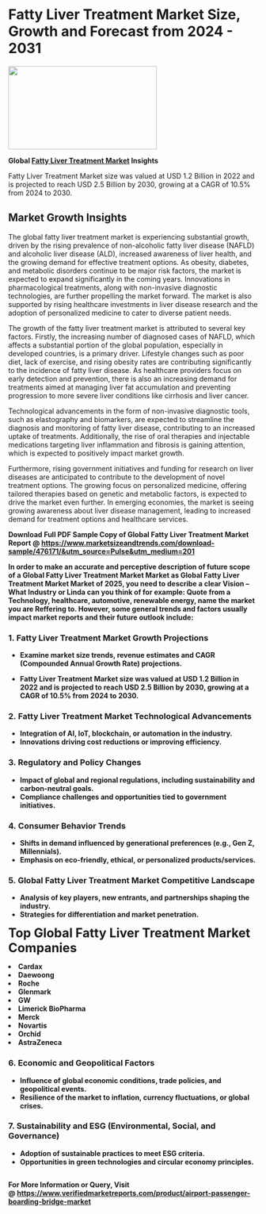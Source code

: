 <H1>Fatty Liver Treatment Market Size, Growth and Forecast from 2024 - 2031</H1><img class="aligncenter size-medium wp-image-584254" src="https://thirdeyenews.in/wp-content/uploads/2024/09/Global-Market-Research-300x168.jpeg" alt="" width="300" height="168" /><p><strong>Global&nbsp;<a href="https://www.marketsizeandtrends.com/download-sample/476171/&amp;utm_source=Pulse&amp;utm_medium=201">Fatty Liver Treatment Market</a> Insights</strong></p><p>Fatty Liver Treatment Market size was valued at USD 1.2 Billion in 2022 and is projected to reach USD 2.5 Billion by 2030, growing at a CAGR of 10.5% from 2024 to 2030.</p><p><h2>Market Growth Insights</h2> <p>The global fatty liver treatment market is experiencing substantial growth, driven by the rising prevalence of non-alcoholic fatty liver disease (NAFLD) and alcoholic liver disease (ALD), increased awareness of liver health, and the growing demand for effective treatment options. As obesity, diabetes, and metabolic disorders continue to be major risk factors, the market is expected to expand significantly in the coming years. Innovations in pharmacological treatments, along with non-invasive diagnostic technologies, are further propelling the market forward. The market is also supported by rising healthcare investments in liver disease research and the adoption of personalized medicine to cater to diverse patient needs.</p> <p><strong></strong></p> <p>The growth of the fatty liver treatment market is attributed to several key factors. Firstly, the increasing number of diagnosed cases of NAFLD, which affects a substantial portion of the global population, especially in developed countries, is a primary driver. Lifestyle changes such as poor diet, lack of exercise, and rising obesity rates are contributing significantly to the incidence of fatty liver disease. As healthcare providers focus on early detection and prevention, there is also an increasing demand for treatments aimed at managing liver fat accumulation and preventing progression to more severe liver conditions like cirrhosis and liver cancer.</p> <p>Technological advancements in the form of non-invasive diagnostic tools, such as elastography and biomarkers, are expected to streamline the diagnosis and monitoring of fatty liver disease, contributing to an increased uptake of treatments. Additionally, the rise of oral therapies and injectable medications targeting liver inflammation and fibrosis is gaining attention, which is expected to positively impact market growth.</p> <p>Furthermore, rising government initiatives and funding for research on liver diseases are anticipated to contribute to the development of novel treatment options. The growing focus on personalized medicine, offering tailored therapies based on genetic and metabolic factors, is expected to drive the market even further. In emerging economies, the market is seeing growing awareness about liver disease management, leading to increased demand for treatment options and healthcare services.</p> <p><strong></p><p><span class=""><strong>Download Full PDF Sample Copy of Global Fatty Liver Treatment Market Report</strong> @ <a href="https://www.marketsizeandtrends.com/download-sample/476171/&amp;utm_source=Pulse&amp;utm_medium=201" target="_blank">https://www.marketsizeandtrends.com/download-sample/476171/&amp;utm_source=Pulse&amp;utm_medium=201</a></span></p><p>In order to make an accurate and perceptive description of future scope of a Global&nbsp;Fatty Liver Treatment Market Market as Global&nbsp;Fatty Liver Treatment Market Market of 2025, you need to describe a clear Vision &ndash; What Industry or Linda can you think of for example: Quote from a Technology, healthcare, automotive, renewable energy, name the market you are Reffering to. However, some general trends and factors usually impact market reports and their future outlook include:</p><h3>1.&nbsp;<strong>Fatty Liver Treatment Market Growth Projections</strong></h3><ul><li>Examine market size trends, revenue estimates and CAGR (Compounded Annual Growth Rate) projections.</li><li><p>Fatty Liver Treatment Market size was valued at USD 1.2 Billion in 2022 and is projected to reach USD 2.5 Billion by 2030, growing at a CAGR of 10.5% from 2024 to 2030.</p></li></ul><h3>2.&nbsp;<strong>Fatty Liver Treatment Market Technological Advancements</strong></h3><ul><li>Integration of AI, IoT, blockchain, or automation in the industry.</li><li>Innovations driving cost reductions or improving efficiency.</li></ul><h3>3.&nbsp;<strong>Regulatory and Policy Changes</strong></h3><ul><li>Impact of global and regional regulations, including sustainability and carbon-neutral goals.</li><li>Compliance challenges and opportunities tied to government initiatives.</li></ul><h3>4.&nbsp;<strong>Consumer Behavior Trends</strong></h3><ul><li>Shifts in demand influenced by generational preferences (e.g., Gen Z, Millennials).</li><li>Emphasis on eco-friendly, ethical, or personalized products/services.</li></ul><h3>5.&nbsp;<strong>Global Fatty Liver Treatment Market Competitive Landscape</strong></h3><ul><li>Analysis of key players, new entrants, and partnerships shaping the industry.</li><li>Strategies for differentiation and market penetration.</li></ul><p data-pm-slice="1 1 []"><span style="color: inherit; font-family: inherit; font-size: 25px;">Top Global Fatty Liver Treatment Market Companies</span></p><div class="" data-test-id=""><p><li>Cardax</li><li> Daewoong</li><li> Roche</li><li> Glenmark</li><li> GW</li><li> Limerick BioPharma</li><li> Merck</li><li> Novartis</li><li> Orchid</li><li> AstraZeneca</li></p></div><h3>6.&nbsp;<strong>Economic and Geopolitical Factors</strong></h3><ul><li>Influence of global economic conditions, trade policies, and geopolitical events.</li><li>Resilience of the market to inflation, currency fluctuations, or global crises.</li></ul><h3>7.&nbsp;<strong>Sustainability and ESG (Environmental, Social, and Governance)</strong></h3><ul><li>Adoption of sustainable practices to meet ESG criteria.</li><li>Opportunities in green technologies and circular economy principles.</li></ul><h2><strong style="font-size: 14px;">For More Information or Query, Visit @&nbsp;</strong><a style="background-color: #ffffff; font-size: 14px;" href="https://www.marketsizeandtrends.com/report/fatty-liver-treatment-market/" target="_blank">https://www.verifiedmarketreports.com/product/airport-passenger-boarding-bridge-market</a></h2>
